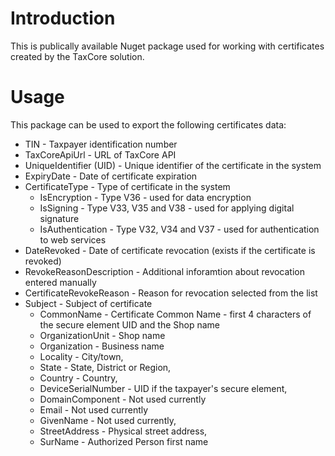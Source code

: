 # Introduction

This is publically available Nuget package used for working with certificates created by the TaxCore solution.

# Usage

This package can be used to export the following certificates data:

- TIN - Taxpayer identification number
- TaxCoreApiUrl - URL of TaxCore API
- UniqueIdentifier (UID) - Unique identifier of the certificate in the system
- ExpiryDate - Date of certificate expiration
- CertificateType - Type of certificate in the system
  - IsEncryption - Type V36 - used for data encryption
  - IsSigning - Type V33, V35 and V38 - used for applying digital signature
  - IsAuthentication - Type V32, V34 and V37 - used for authentication to web services
- DateRevoked - Date of certificate revocation (exists if the certificate is revoked)
- RevokeReasonDescription - Additional inforamtion about revocation entered manually 
- CertificateRevokeReason - Reason for revocation selected from the list
- Subject - Subject of certificate
  - CommonName - Certificate Common Name - first 4 characters of the secure element UID and the Shop name
  - OrganizationUnit - Shop name 
  - Organization - Business name
  - Locality - City/town,
  - State - State, District or Region,
  - Country - Country,
  - DeviceSerialNumber - UID if the taxpayer's secure element,
  - DomainComponent - Not used currently
  - Email - Not used currently
  - GivenName - Not used currently,
  - StreetAddress - Physical street address,
  - SurName - Authorized Person first name
